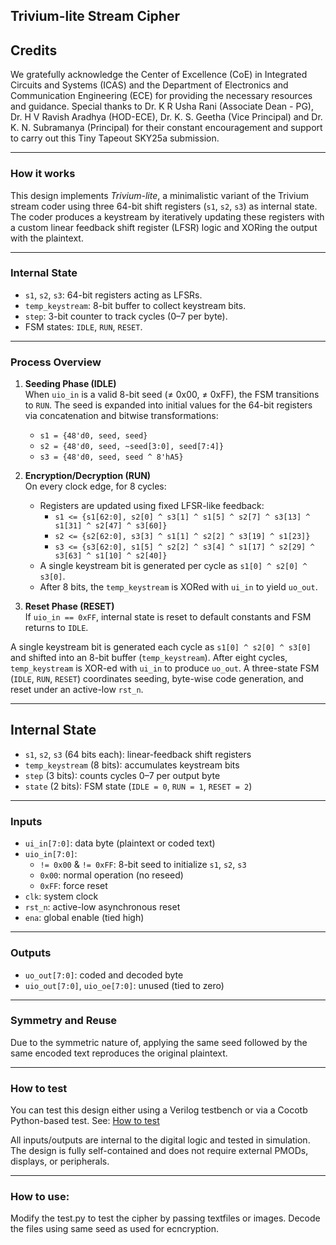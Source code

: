 ## Trivium-lite Stream Cipher

## Credits

We gratefully acknowledge the Center of Excellence (CoE) in Integrated Circuits and Systems (ICAS) and the Department of Electronics and Communication Engineering (ECE) for providing the necessary resources and guidance. Special thanks to Dr. K R Usha Rani (Associate Dean - PG), Dr. H V Ravish Aradhya (HOD-ECE), Dr. K. S. Geetha (Vice Principal) and Dr. K. N. Subramanya (Principal) for their constant encouragement and support to carry out this Tiny Tapeout SKY25a submission.

---
### How it works

This design implements *Trivium-lite*, a minimalistic variant of the Trivium stream coder using three 64-bit shift registers (`s1`, `s2`, `s3`) as internal state. The coder produces a keystream by iteratively updating these registers with a custom linear feedback shift register (LFSR) logic and XORing the output with the plaintext.

---

### Internal State

- `s1`, `s2`, `s3`: 64-bit registers acting as LFSRs.
- `temp_keystream`: 8-bit buffer to collect keystream bits.
- `step`: 3-bit counter to track cycles (0–7 per byte).
- FSM states: `IDLE`, `RUN`, `RESET`.

---

### Process Overview

1. **Seeding Phase (IDLE)**  
   When `uio_in` is a valid 8-bit seed (≠ 0x00, ≠ 0xFF), the FSM transitions to `RUN`. The seed is expanded into initial values for the 64-bit registers via concatenation and bitwise transformations:
   - `s1 = {48'd0, seed, seed}`
   - `s2 = {48'd0, seed, ~seed[3:0], seed[7:4]}`
   - `s3 = {48'd0, seed, seed ^ 8'hA5}`

2. **Encryption/Decryption (RUN)**  
   On every clock edge, for 8 cycles:
   - Registers are updated using fixed LFSR-like feedback:
     - `s1 <= {s1[62:0], s2[0] ^ s3[1] ^ s1[5] ^ s2[7] ^ s3[13] ^ s1[31] ^ s2[47] ^ s3[60]}`
     - `s2 <= {s2[62:0], s3[3] ^ s1[1] ^ s2[2] ^ s3[19] ^ s1[23]}`
     - `s3 <= {s3[62:0], s1[5] ^ s2[2] ^ s3[4] ^ s1[17] ^ s2[29] ^ s3[63] ^ s1[10] ^ s2[40]}`
   - A single keystream bit is generated per cycle as `s1[0] ^ s2[0] ^ s3[0]`.
   - After 8 bits, the `temp_keystream` is XORed with `ui_in` to yield `uo_out`.

3. **Reset Phase (RESET)**  
   If `uio_in == 0xFF`, internal state is reset to default constants and FSM returns to `IDLE`.

A single keystream bit is generated each cycle as `s1[0] ^ s2[0] ^ s3[0]` and shifted into an 8-bit buffer (`temp_keystream`). After eight cycles, `temp_keystream` is XOR-ed with `ui_in` to produce `uo_out`. A three-state FSM (`IDLE`, `RUN`, `RESET`) coordinates seeding, byte-wise code generation, and reset under an active-low `rst_n`.

---

## Internal State

- `s1`, `s2`, `s3` (64 bits each): linear-feedback shift registers  
- `temp_keystream` (8 bits): accumulates keystream bits  
- `step` (3 bits): counts cycles 0–7 per output byte  
- `state` (2 bits): FSM state (`IDLE = 0`, `RUN = 1`, `RESET = 2`)  

---

### Inputs

- `ui_in[7:0]`: data byte (plaintext or coded text)  
- `uio_in[7:0]`:  
  - `!= 0x00` & `!= 0xFF`: 8-bit seed to initialize `s1`, `s2`, `s3`  
  - `0x00`: normal operation (no reseed)  
  - `0xFF`: force reset  
- `clk`: system clock  
- `rst_n`: active-low asynchronous reset  
- `ena`: global enable (tied high)  

---

### Outputs

- `uo_out[7:0]`: coded and decoded byte  
- `uio_out[7:0]`, `uio_oe[7:0]`: unused (tied to zero)  

---

### Symmetry and Reuse

Due to the symmetric nature of, applying the same seed followed by the same encoded text reproduces the original plaintext.

---

### How to test

You can test this design either using a Verilog testbench or via a Cocotb Python-based test. See: [How to test](../test/README.MD)

All inputs/outputs are internal to the digital logic and tested in simulation. The design is fully self-contained and does not require external PMODs, displays, or peripherals. 

---

### How to use: 

Modify the test.py to test the cipher by passing textfiles or images. Decode the files using same seed as used for ecncryption.
